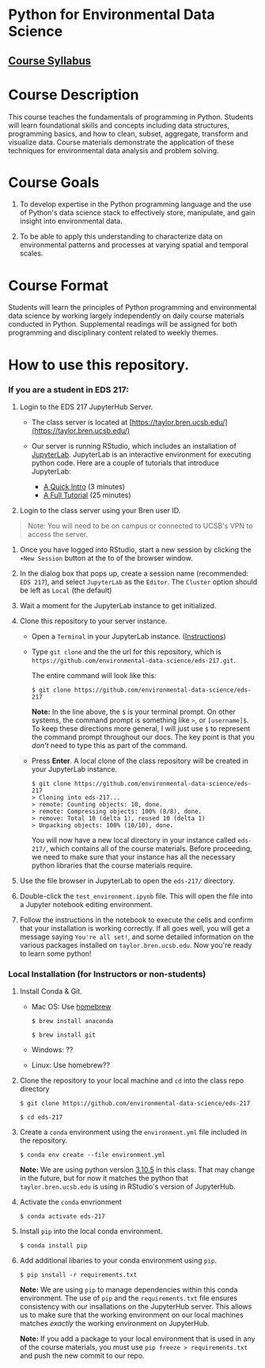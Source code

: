 
# Python for Environmental Data Science


## [Course Syllabus](https://bit.ly/syllabus-eds-217)


Course Description
==================

This course teaches the fundamentals of programming in Python. 
Students will learn foundational skills and concepts including data structures, 
programming basics, and how to clean, subset, aggregate, transform and visualize data. 
Course materials demonstrate the application of these techniques for 
environmental data analysis and problem solving.

Course Goals
============

1.  To develop expertise in the Python programming language and the use
    of Python's data science stack to effectively store, manipulate, and
    gain insight into environmental data.

2.  To be able to apply this understanding to characterize data on
    environmental patterns and processes at varying spatial and temporal
    scales.

Course Format
=============

Students will learn the principles of Python programming and
environmental data science by working largely independently on daily
course materials conducted in Python. Supplemental readings will be 
assigned for both programming and disciplinary content related to weekly themes. 


How to use this repository.
=============

### If you are a student in EDS 217:

1. Login to the EDS 217 JupyterHub Server.

	* The class server is located at [https://taylor.bren.ucsb.edu/](https://taylor.bren.ucsb.edu/)

	* Our server is running RStudio, which includes an installation of [JupyterLab](https://jupyterlab.readthedocs.io/en/stable/). JupyterLab is an interactive environment for executing python code. Here are a couple of tutorials that introduce JupyterLab:

		* [A Quick Intro](https://www.youtube.com/watch?v=K2Yb1nXTmYM) (3 minutes)
		* [A Full Tutorial](https://youtu.be/7wfPqAyYADY) (25 minutes)

1. Login to the class server using your Bren user ID. 

> Note: You will need to be on campus or connected to UCSB's VPN to access the server.

1. Once you have logged into RStudio, start a new session by clicking the `+New Session` button at the to of the browser window. 

1. In the dialog box that pops up, create a session name (recommended: `EDS 217`), and select `JupyterLab` as the `Editor`. The `Cluster` option should be left as `Local` (the default)

1. Wait a moment for the JupyterLab instance to get initialized.

1. Clone this repository to your server instance.

	* Open a `Terminal` in your JupyterLab instance. ([Instructions](https://jupyterlab.readthedocs.io/en/stable/user/terminal.html))

	* Type `git clone` and the the url for this repository, which is `https://github.com/environmental-data-science/eds-217.git`.

	     The entire command will look like this:

		`$ git clone https://github.com/environmental-data-science/eds-217`

		**Note:** In the line above, the `$` is your terminal prompt. On other systems, the command prompt is something like `>`, or `[username]$`. To keep these directions more general, I will just use `$` to represent the command prompt throughout our docs. The key point is that you *don't* need to type this as part of the command.

	* Press **Enter**. A local clone of the class repository will be created in your JupyterLab instance.

		```
		$ git clone https://github.com/environmental-data-science/eds-217
		> Cloning into eds-217...
		> remote: Counting objects: 10, done.
		> remote: Compressing objects: 100% (8/8), done.
		> remove: Total 10 (delta 1), reused 10 (delta 1)
		> Unpacking objects: 100% (10/10), done.
		```

	     You will now have a new local directory in your instance called `eds-217/`, which contains all of the course materials. Before proceeding, we need to make sure that your instance has all the necessary python libraries that the course materials require. 
		 
1. Use the file browser in JupyterLab to open the `eds-217/` directory. 

1. Double-click the `test_environment.ipynb` file. This will open the file into a Jupyter notebook editing environment.

1. Follow the instructions in the notebook to execute the cells and confirm that your installation is working correctly. If all goes well, you will get a message saying `You're all set!`, and some detailed information on the various packages installed on `taylor.bren.ucsb.edu`. Now you're ready to learn some python!

### Local Installation (for Instructors or non-students)

1. Install Conda & Git.

	* Mac OS: Use [homebrew](https://medium.com/ayuth/install-anaconda-on-macos-with-homebrew-c94437d63a37)
		
		`$ brew install anaconda`

		`$ brew install git`

	* Windows: ??

	* Linux: Use homebrew??

1. Clone the repository to your local machine and `cd` into the class repo directory

	`$ git clone https://github.com/environmental-data-science/eds-217`

	`$ cd eds-217`

1. Create a `conda` environment using the `environment.yml` file included in the repository.

	`$ conda env create --file environment.yml`

	**Note:** We are using python version [3.10.5](https://www.python.org/downloads/release/python-3105/) in this class. That may change in the future, but for now it matches the python that `taylor.bren.ucsb.edu` is using in RStudio's version of JupyterHub. 

1. Activate the `conda` envrionment

	`$ conda activate eds-217`

1. Install `pip` into the local conda environment.

	`$ conda install pip`

1. Add additional libaries to your conda environment using `pip`.

	`$ pip install -r requirements.txt`

	**Note:** We are using `pip` to manage dependencies within this conda environment. The use of `pip` and the `requirements.txt` file ensures consistency with our insallations on the JupyterHub server. This allows us to make sure that the working environment on our local machines matches *exactly* the working environment on JupyterHub. 

	**Note:** If you add a package to your local environment that is used in any of the course materials, you must use `pip freeze > requirements.txt` and push the new commit to our repo. 

